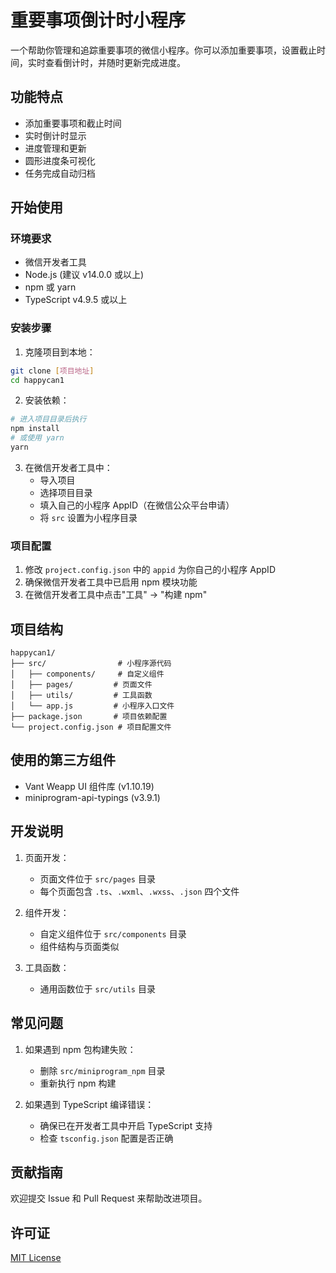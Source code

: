 # 重要事项倒计时小程序

一个帮助你管理和追踪重要事项的微信小程序。你可以添加重要事项，设置截止时间，实时查看倒计时，并随时更新完成进度。

## 功能特点

- 添加重要事项和截止时间
- 实时倒计时显示
- 进度管理和更新
- 圆形进度条可视化
- 任务完成自动归档

## 开始使用

### 环境要求

- 微信开发者工具
- Node.js (建议 v14.0.0 或以上)
- npm 或 yarn
- TypeScript v4.9.5 或以上

### 安装步骤

1. 克隆项目到本地：
```bash
git clone [项目地址]
cd happycan1
```

2. 安装依赖：
```bash
# 进入项目目录后执行
npm install
# 或使用 yarn
yarn
```

3. 在微信开发者工具中：
   - 导入项目
   - 选择项目目录
   - 填入自己的小程序 AppID（在微信公众平台申请）
   - 将 `src` 设置为小程序目录

### 项目配置

1. 修改 `project.config.json` 中的 `appid` 为你自己的小程序 AppID
2. 确保微信开发者工具中已启用 npm 模块功能
3. 在微信开发者工具中点击"工具" -> "构建 npm"

## 项目结构

```
happycan1/
├── src/                # 小程序源代码
│   ├── components/     # 自定义组件
│   ├── pages/         # 页面文件
│   ├── utils/         # 工具函数
│   └── app.js         # 小程序入口文件
├── package.json       # 项目依赖配置
└── project.config.json # 项目配置文件
```

## 使用的第三方组件

- Vant Weapp UI 组件库 (v1.10.19)
- miniprogram-api-typings (v3.9.1)

## 开发说明

1. 页面开发：
   - 页面文件位于 `src/pages` 目录
   - 每个页面包含 `.ts`、`.wxml`、`.wxss`、`.json` 四个文件

2. 组件开发：
   - 自定义组件位于 `src/components` 目录
   - 组件结构与页面类似

3. 工具函数：
   - 通用函数位于 `src/utils` 目录

## 常见问题

1. 如果遇到 npm 包构建失败：
   - 删除 `src/miniprogram_npm` 目录
   - 重新执行 npm 构建

2. 如果遇到 TypeScript 编译错误：
   - 确保已在开发者工具中开启 TypeScript 支持
   - 检查 `tsconfig.json` 配置是否正确

## 贡献指南

欢迎提交 Issue 和 Pull Request 来帮助改进项目。

## 许可证

[MIT License](LICENSE) 
